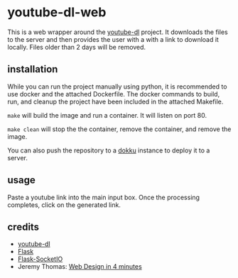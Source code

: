 
# youtube-dl-web

This is a web wrapper around the [youtube-dl](http://rg3.github.io/youtube-dl/) project.  It downloads the files to the server and then provides the user with a with a link to download it locally.  Files older than 2 days will be removed.

## installation

While you can run the project manually using python, it is recommended to use docker and the attached Dockerfile.  The docker commands to build, run, and cleanup the project have been included in the attached Makefile.

`make` will build the image and run a container.  It will listen on port 80.

`make clean` will stop the the container, remove the container, and remove the image.

You can also push the repository to a [dokku](http://dokku.viewdocs.io/dokku/) instance to deploy it to a server.

## usage

Paste a youtube link into the main input box.  Once the processing completes, click on the generated link.

## credits

- [youtube-dl](https://github.com/rg3/youtube-dl/)
- [Flask](https://github.com/pallets/flask)
- [Flask-SocketIO](https://github.com/miguelgrinberg/Flask-SocketIO)
- Jeremy Thomas: [Web Design in 4 minutes](http://jgthms.com/web-design-in-4-minutes/)

